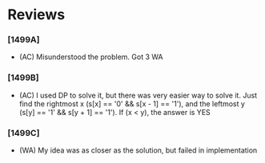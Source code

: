 # Reviews 

### [1499A] 
- (AC) Misunderstood the problem. Got 3 WA
### [1499B] 
- (AC) I used DP to solve it, but there was very easier way to solve it. Just find the rightmost x (s[x] == '0' && s[x - 1] == '1'), and the leftmost y (s[y] == '1' && s[y + 1] == '1'). If (x < y), the answer is YES
### [1499C]
- (WA) My idea was as closer as the solution, but failed in implementation

[1497A]: <https://codeforces.com/contest/1497/problem/A>
[1497C1]: <https://codeforces.com/contest/1497/problem/C1>
[1497C2]: <https://codeforces.com/contest/1497/problem/C2>
